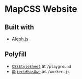 # MapCSS Website

## Built with

- [Aleph.js](https://alephjs.org/)

## Polyfill

- [`CSSStyleSheet`](https://github.com/calebdwilliams/construct-style-sheets) at
  `/playground`
- [`Object#hasOwn`](https://github.com/tc39/proposal-accessible-object-hasownproperty/blob/main/polyfill.js)
  as `/worker.js`
